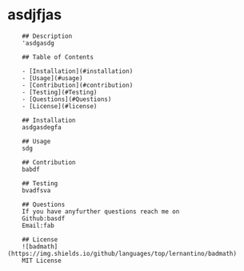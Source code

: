 # asdjfjas
        
        ## Description
        'asdgasdg

        ## Table of Contents
        
        - [Installation](#installation)
        - [Usage](#usage)
        - [Contribution](#contribution)
        - [Testing](#Testing)
        - [Questions](#Questions)
        - [License](#license)

        ## Installation 
        asdgasdegfa
    
        ## Usage
        sdg
    
        ## Contribution
        babdf
    
        ## Testing
        bvadfsva
  
        ## Questions
        If you have anyfurther questions reach me on
        Github:basdf
        Email:fab
  
        ## License
        ![badmath](https://img.shields.io/github/languages/top/lernantino/badmath)
        MIT License
    